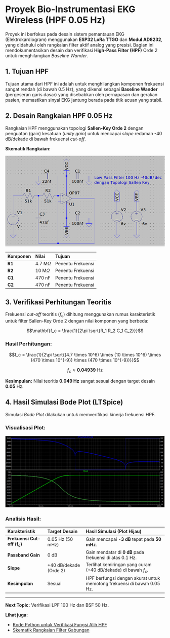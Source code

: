 # Proyek Bio-Instrumentasi EKG Wireless (HPF 0.05 Hz)

Proyek ini berfokus pada desain sistem pemantauan EKG (Elektrokardiogram) menggunakan **ESP32 LoRa TTGO** dan **Modul AD8232**, yang didahului oleh rangkaian filter aktif analog yang presisi.
Bagian ini mendokumentasikan desain dan verifikasi **High-Pass Filter (HPF)** Orde 2 untuk menghilangkan *Baseline Wander*.

## 1. Tujuan HPF

Tujuan utama dari HPF ini adalah untuk menghilangkan komponen frekuensi sangat rendah (di bawah 0.5 Hz), yang dikenal sebagai **Baseline Wander** (pergeseran garis dasar) yang disebabkan oleh pernapasan dan gerakan pasien, memastikan sinyal EKG jantung berada pada titik acuan yang stabil.

## 2. Desain Rangkaian HPF 0.05 Hz

Rangkaian HPF menggunakan topologi **Sallen-Key Orde 2** dengan penguatan (gain) kesatuan (*unity gain*) untuk mencapai *slope* redaman -40 dB/dekade di bawah frekuensi *cut-off*.

**Skematik Rangkaian:**

![Skematik HPF 0.05 Hz](img/HPF_0.05_Hz.png)

| Komponen | Nilai | Tujuan |
| :--- | :--- | :--- |
| **R1** | 4.7 M$\Omega$ | Penentu Frekuensi |
| **R2** | 10 M$\Omega$ | Penentu Frekuensi |
| **C1** | 470 nF | Penentu Frekuensi |
| **C2** | 470 nF | Penentu Frekuensi |

## 3. Verifikasi Perhitungan Teoritis

Frekuensi *cut-off* teoritis ($f_c$) dihitung menggunakan rumus karakteristik untuk filter Sallen-Key Orde 2 dengan nilai komponen yang berbeda:

$$\mathbf{f_c = \frac{1}{2\pi \sqrt{R_1 R_2 C_1 C_2}}}$$

### Hasil Perhitungan:

$$f_c = \frac{1}{2\pi \sqrt{(4.7 \times 10^6) \times (10 \times 10^6) \times (470 \times 10^{-9}) \times (470 \times 10^{-9})}}$$

$$f_c \approx \mathbf{0.04939 \text{ Hz}}$$

**Kesimpulan:** Nilai teoritis **0.049 Hz** sangat sesuai dengan target desain $\mathbf{0.05 \text{ Hz}}$.

## 4. Hasil Simulasi Bode Plot (LTSpice)

Simulasi *Bode Plot* dilakukan untuk memverifikasi kinerja frekuensi HPF.

### Visualisasi Plot:

![Bode Plot HPF 0.05 Hz (Gain dan Fasa)](img/Bode_Plot_HPF.png)

### Analisis Hasil:

| Karakteristik | Target Desain | Hasil Simulasi (Plot Hijau) |
| :--- | :--- | :--- |
| **Frekuensi Cut-off ($\mathbf{f_c}$)** | 0.05 Hz (50 mHz) | Gain mencapai **-3 dB** tepat pada **50 mHz**. |
| **Passband Gain** | 0 dB | Gain mendatar di **0 dB** pada frekuensi di atas 0.1 Hz. |
| **Slope** | +40 dB/dekade (Orde 2) | Terlihat kemiringan yang curam (+40 dB/dekade) di bawah $f_c$. |
| **Kesimpulan** | Sesuai | HPF berfungsi dengan akurat untuk memotong frekuensi di bawah 0.05 Hz. |

---

**Next Topic:** Verifikasi LPF 100 Hz dan BSF 50 Hz.

**Lihat juga:**

* [Kode Python untuk Verifikasi Fungsi Alih HPF](link_ke_file_python_anda)
* [Skematik Rangkaian Filter Gabungan](img/image_6cce5e.png)
